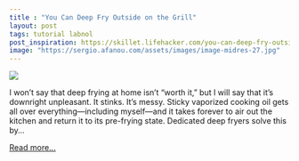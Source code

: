 ```yaml
---
title : "You Can Deep Fry Outside on the Grill"
layout: post
tags: tutorial labnol
post_inspiration: https://skillet.lifehacker.com/you-can-deep-fry-outside-on-the-grill-1846627971
image: "https://sergio.afanou.com/assets/images/image-midres-27.jpg"
---
```


<img src="https://i.kinja-img.com/gawker-media/image/upload/s--AwxsUl4I--/c_fit,fl_progressive,q_80,w_636/rzbsp82rkke06oxiqkqf.jpg" /><p>I won’t say that deep frying at home isn’t “worth it,” but I will say that it’s downright unpleasant. It stinks. It’s messy. Sticky vaporized cooking oil gets all over everything—including myself—and it takes forever to air out the kitchen and return it to its pre-frying state. Dedicated deep fryers solve this by…</p><p><a href="https://skillet.lifehacker.com/you-can-deep-fry-outside-on-the-grill-1846627971">Read more...</a></p>